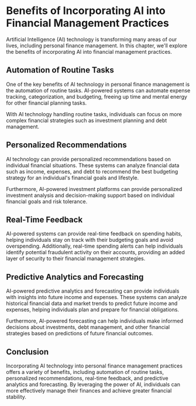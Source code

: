 Benefits of Incorporating AI into Financial Management Practices
====================================================================================================================

Artificial Intelligence (AI) technology is transforming many areas of our lives, including personal finance management. In this chapter, we'll explore the benefits of incorporating AI into financial management practices.

Automation of Routine Tasks
---------------------------

One of the key benefits of AI technology in personal finance management is the automation of routine tasks. AI-powered systems can automate expense tracking, categorization, and budgeting, freeing up time and mental energy for other financial planning tasks.

With AI technology handling routine tasks, individuals can focus on more complex financial strategies such as investment planning and debt management.

Personalized Recommendations
----------------------------

AI technology can provide personalized recommendations based on individual financial situations. These systems can analyze financial data such as income, expenses, and debt to recommend the best budgeting strategy for an individual's financial goals and lifestyle.

Furthermore, AI-powered investment platforms can provide personalized investment analysis and decision-making support based on individual financial goals and risk tolerance.

Real-Time Feedback
------------------

AI-powered systems can provide real-time feedback on spending habits, helping individuals stay on track with their budgeting goals and avoid overspending. Additionally, real-time spending alerts can help individuals identify potential fraudulent activity on their accounts, providing an added layer of security to their financial management strategies.

Predictive Analytics and Forecasting
------------------------------------

AI-powered predictive analytics and forecasting can provide individuals with insights into future income and expenses. These systems can analyze historical financial data and market trends to predict future income and expenses, helping individuals plan and prepare for financial obligations.

Furthermore, AI-powered forecasting can help individuals make informed decisions about investments, debt management, and other financial strategies based on predictions of future financial outcomes.

Conclusion
----------

Incorporating AI technology into personal finance management practices offers a variety of benefits, including automation of routine tasks, personalized recommendations, real-time feedback, and predictive analytics and forecasting. By leveraging the power of AI, individuals can more effectively manage their finances and achieve greater financial stability.
